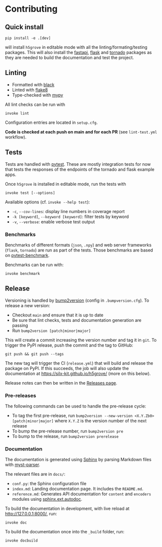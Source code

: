 # Contributing

## Quick install

```
pip install -e .[dev]
```

will install `h5grove` in editable mode with all the linting/formating/testing packages. This will also install the [fastapi](https://fastapi.tiangolo.com/), [flask](https://flask.palletsprojects.com/en/) and [tornado](https://www.tornadoweb.org/en/stable/) packages as they are needed to build the documentation and test the project.

## Linting

- Formatted with [black](https://github.com/psf/black)
- Linted with [flake8](https://github.com/PyCQA/flake8)
- Type-checked with [mypy](https://github.com/python/mypy)

All lint checks can be run with

```
invoke lint
```

Configuration entries are located in `setup.cfg`.

**Code is checked at each push on main and for each PR** (see `lint-test.yml` workflow).

## Tests

Tests are handled with [pytest](https://docs.pytest.org/en/stable/index.html). These are mostly integration tests for now that tests the responses of the endpoints of the tornado and flask example apps.

Once `h5grove` is installed in editable mode, run the tests with

```
invoke test [--options]
```

Available options (cf. `invoke --help test`):

- `-c`, `--cov-lines`: display line numbers in coverage report
- `-k [keyword]`, `--keyword [keyword]`: filter tests by keyword
- `-v`, `--verbose`: enable verbose test output

### Benchmarks

Benchmarks of different formats (`json`, `.npy`) and web server frameworks (`flask`, `tornado`) are run as part of the tests. Those benchmarks are based on [pytest-benchmark](https://pytest-benchmark.readthedocs.io/en/latest/).

Benchmarks can be run with:

```
invoke benchmark
```

## Release

Versioning is handled by [bump2version](https://github.com/c4urself/bump2version) (config in `.bumpversion.cfg`). To release a new version:

- Checkout `main` and ensure that it is up to date
- Be sure that lint checks, tests and documentation generation are passing
- Run `bump2version [patch|minor|major]`

This will create a commit increasing the version number and tag it in `git`. To trigger the PyPI release, push the commit and the tag to GitHub:

```
git push && git push --tags
```

The new tag will trigger the CI (`release.yml`) that will build and release the package on PyPI. If this succeeds, the job will also update the documentation at https://silx-kit.github.io/h5grove/ (more on this below).

Release notes can then be written in the [Releases page](https://github.com/silx-kit/h5grove/releases).

### Pre-releases

The following commands can be used to handle the pre-release cycle:
- To tag the first pre-release, run `bump2version --new-version <X.Y.Zb0> [patch|minor|major]` where `X.Y.Z` is the version number of the next release
- To bump the pre-release number, run `bump2version pre`
- To bump to the release, run `bump2version prerelease`

### Documentation

The documentation is generated using [Sphinx](https://www.sphinx-doc.org/en/master/index.html) by parsing Markdown files with [myst-parser](https://myst-parser.readthedocs.io/en/latest/index.html).

The relevant files are in `docs/`:

- `conf.py`: the Sphinx configuration file
- `index.md`: Landing documentation page. It includes the `README.md`.
- `reference.md`: Generates API documentation for `content` and `encoders` modules using [sphinx.ext.autodoc](https://www.sphinx-doc.org/en/master/usage/extensions/autodoc.html).

To build the documentation in development, with live reload at http://127.0.0.1:8000/, run:

```
invoke doc
```

To build the documentation once into the `_build` folder, run:

```
invoke docbuild
```